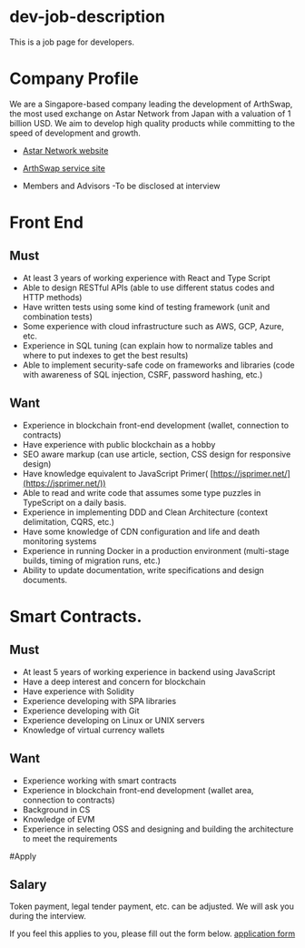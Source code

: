 # dev-job-description
This is a job page for developers.

# Company Profile

We are a Singapore-based company leading the development of ArthSwap, the most used exchange on Astar Network from Japan with a valuation of 1 billion USD.
We aim to develop high quality products while committing to the speed of development and growth.

- [Astar Network website](https://astar.network/)

- [ArthSwap service site](https://app.arthswap.org/#/swap)

- Members and Advisors
  -To be disclosed at interview

# Front End

## Must

- At least 3 years of working experience with React and Type Script
- Able to design RESTful APIs (able to use different status codes and HTTP methods)
- Have written tests using some kind of testing framework (unit and combination tests)
- Some experience with cloud infrastructure such as AWS, GCP, Azure, etc.
- Experience in SQL tuning (can explain how to normalize tables and where to put indexes to get the best results)
- Able to implement security-safe code on frameworks and libraries (code with awareness of SQL injection, CSRF, password hashing, etc.)

## Want

- Experience in blockchain front-end development (wallet, connection to contracts)
- Have experience with public blockchain as a hobby
- SEO aware markup (can use article, section, CSS design for responsive design)
- Have knowledge equivalent to JavaScript Primer( [https://jsprimer.net/](https://jsprimer.net/))
- Able to read and write code that assumes some type puzzles in TypeScript on a daily basis.
- Experience in implementing DDD and Clean Architecture (context delimitation, CQRS, etc.)
- Have some knowledge of CDN configuration and life and death monitoring systems
- Experience in running Docker in a production environment (multi-stage builds, timing of migration runs, etc.)
- Ability to update documentation, write specifications and design documents.

# Smart Contracts.

## Must

- At least 5 years of working experience in backend using JavaScript
- Have a deep interest and concern for blockchain
- Have experience with Solidity
- Experience developing with SPA libraries
- Experience developing with Git
- Experience developing on Linux or UNIX servers
- Knowledge of virtual currency wallets

## Want

- Experience working with smart contracts
- Experience in blockchain front-end development (wallet area, connection to contracts)
- Background in CS
- Knowledge of EVM
- Experience in selecting OSS and designing and building the architecture to meet the requirements

#Apply
## Salary
Token payment, legal tender payment, etc. can be adjusted. We will ask you during the interview.

If you feel this applies to you, please fill out the form below.
[application form](https://4now5dv97qx.typeform.com/to/uzS1gZRf)
